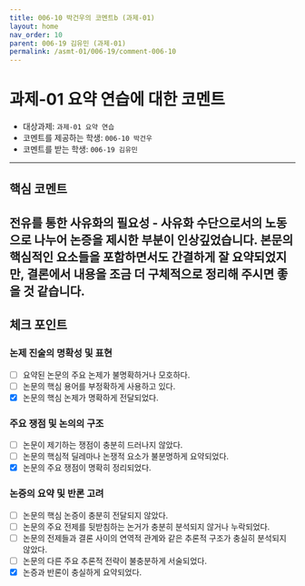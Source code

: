 ```yaml
---
title: 006-10 박건우의 코멘트b (과제-01) 
layout: home
nav_order: 10
parent: 006-19 김유민 (과제-01)
permalink: /asmt-01/006-19/comment-006-10
---
```


# 과제-01 요약 연습에 대한 코멘트

- 대상과제: `과제-01 요약 연습`
- 코멘트를 제공하는 학생: `006-10 박건우` 
- 코멘트를 받는 학생: `006-19 김유민`  

---

## 핵심 코멘트

전유를 통한 사유화의 필요성 - 사유화 수단으로서의 노동으로 나누어 논증을 제시한 부분이 인상깊었습니다. 본문의 핵심적인 요소들을 포함하면서도 간결하게 잘 요약되었지만, 결론에서 내용을 조금 더 구체적으로 정리해 주시면 좋을 것 같습니다.  
---

## 체크 포인트

### 논제 진술의 명확성 및 표현  
- [ ] 요약된 논문의 주요 논제가 불명확하거나 모호하다.  
- [ ] 논문의 핵심 용어를 부정확하게 사용하고 있다.  
- [x] 논문의 핵심 논제가 명확하게 전달되었다.  

### 주요 쟁점 및 논의의 구조  
- [ ] 논문이 제기하는 쟁점이 충분히 드러나지 않았다.  
- [ ] 논문의 핵심적 딜레마나 논쟁적 요소가 불분명하게 요약되었다.  
- [x] 논문의 주요 쟁점이 명확히 정리되었다.  

### 논증의 요약 및 반론 고려  
- [ ] 논문의 핵심 논증이 충분히 전달되지 않았다.  
- [ ] 논문의 주요 전제를 뒷받침하는 논거가 충분히 분석되지 않거나 누락되었다.  
- [ ] 논문의 전제들과 결론 사이의 연역적 관계와 같은 추론적 구조가 충실히 분석되지 않았다.  
- [ ] 논문의 다른 주요 추론적 전략이 불충분하게 서술되었다.
- [x] 논증과 반론이 충실하게 요약되었다. 